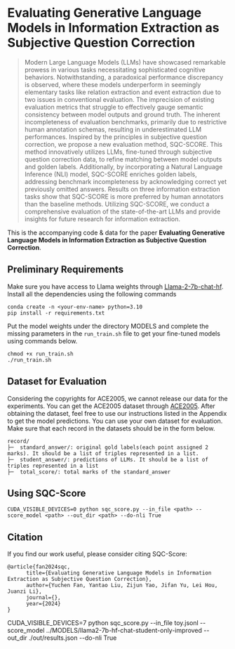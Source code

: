 # Evaluating Generative Language Models in Information Extraction as Subjective Question Correction
> Modern Large Language Models (LLMs) have showcased remarkable prowess in various tasks necessitating sophisticated cognitive behaviors. Notwithstanding, a paradoxical performance discrepancy is observed, where these models underperform in seemingly elementary tasks like relation extraction and event extraction due to two issues in conventional evaluation. The imprecision of existing evaluation metrics that struggle to effectively gauge semantic consistency between model outputs and ground truth. The inherent incompleteness of evaluation benchmarks, primarily due to restrictive human annotation schemas, resulting in underestimated LLM performances. Inspired by the principles in subjective question correction, we propose a new evaluation method, SQC-SCORE. This method innovatively utilizes LLMs, fine-tuned through subjective question correction data, to refine matching between model outputs and golden labels. Additionally, by incorporating a Natural Language Inference (NLI) model, SQC-SCORE enriches golden labels, addressing benchmark incompleteness by acknowledging correct yet previously omitted answers. Results on three information extraction tasks show that SQC-SCORE is more preferred by human annotators than the baseline methods. Utilizing SQC-SCORE, we conduct a comprehensive evaluation of the state-of-the-art LLMs and provide insights for future research for information extraction.

This is the accompanying code & data for the paper **Evaluating Generative Language Models in Information Extraction as Subjective Question Correction**.
## Preliminary Requirements
Make sure you have access to Llama weights through [Llama-2-7b-chat-hf](https://huggingface.co/meta-llama/Llama-2-7b-chat-hf).
Install all the dependencies using the following commands
```
conda create -n <your-env-name> python=3.10
pip install -r requirements.txt
```
Put the model weights under the directory MODELS and complete the missing parameters in the ```run_train.sh``` file to get your fine-tuned models using commands below.
```
chmod +x run_train.sh
./run_train.sh
```
## Dataset for Evaluation
Considering the copyrights for ACE2005, we cannot release our data for the experiments. You can get the ACE2005 dataset through [ACE2005](https://catalog.ldc.upenn.edu/LDC2006T06).
After obtaining the dataset, feel free to use our instructions listed in the Appendix to get the model predictions.
You can use your own dataset for evaluation. Make sure that each record in the datasets should be in the form below.
```
record/
├─  standard_answer/: original gold labels(each point assigned 2 marks). It should be a list of triples represented in a list.
├─  student_answer/: predictions of LLMs. It should be a list of triples represented in a list
├─  total_score/: total marks of the standard_answer
```
## Using SQC-Score
```
CUDA_VISIBLE_DEVICES=0 python sqc_score.py --in_file <path> --score_model <path> --out_dir <path> --do-nli True
```
## Citation
If you find our work useful, please consider citing SQC-Score:
```
@article{fan2024sqc,
      title={Evaluating Generative Language Models in Information Extraction as Subjective Question Correction}, 
      author={Yuchen Fan, Yantao Liu, Zijun Yao, Jifan Yu, Lei Hou, Juanzi Li},
      journal={},
      year={2024}
}
```

CUDA_VISIBLE_DEVICES=7 python sqc_score.py --in_file toy.jsonl --score_model ../MODELS/llama2-7b-hf-chat-student-only-improved  --out_dir ./out/results.json --do-nli True